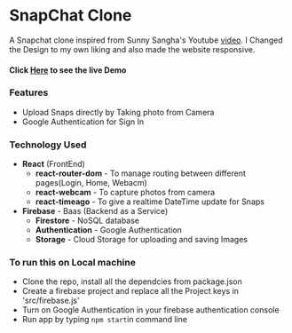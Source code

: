 # SnapChat Clone
A Snapchat clone inspired from Sunny Sangha's Youtube [video](https://www.youtube.com/watch?v=1kGISk5ft2w). I Changed the Design to my own liking and also made the website responsive.

#### Click [Here](https://snapchat-clone-ffea1.web.app/) to see the live Demo 

### Features 
* Upload Snaps directly by Taking photo from Camera
* Google Authentication for Sign In

### Technology Used
* **React** (FrontEnd)
    * **react-router-dom** - To manage routing between different pages(Login, Home, Webacm)
    * **react-webcam** - To capture photos from camera 
    * **react-timeago** - To give a realtime DateTime update for Snaps
* **Firebase** - Baas (Backend as a Service)
    * **Firestore** - NoSQL database
    * **Authentication** - Google Authentication
    * **Storage** - Cloud Storage for uploading and saving Images

### To run this on Local machine
* Clone the repo, install all the dependcies from package.json
* Create a firebase project and replace all the Project keys in 'src/firebase.js'
* Turn on Google Authentication in your firebase authentication console
* Run app by typing `npm start`in command line
